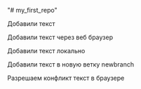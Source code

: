 "# my_first_repo"  


Добавили текст


Добавили текст через веб браузер


Добавили текст локально


Добавили текст в новую ветку newbranch

Разрешаем конфликт текст в браузере
